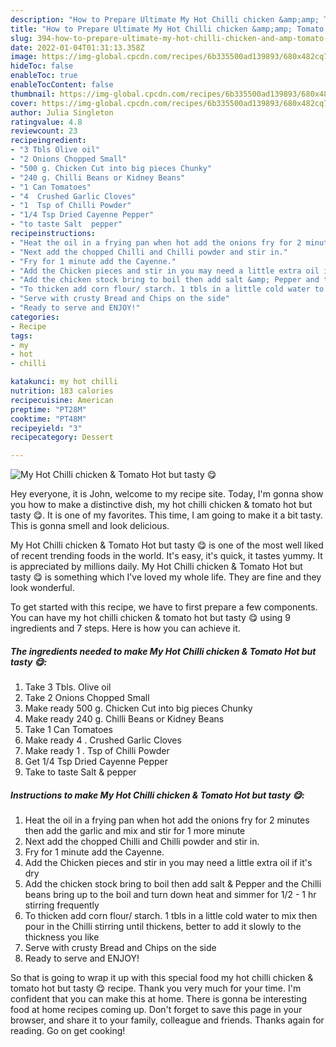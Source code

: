 ```yaml
---
description: "How to Prepare Ultimate My Hot Chilli chicken &amp;amp; Tomato Hot but tasty 😋"
title: "How to Prepare Ultimate My Hot Chilli chicken &amp;amp; Tomato Hot but tasty 😋"
slug: 394-how-to-prepare-ultimate-my-hot-chilli-chicken-and-amp-tomato-hot-but-tasty
date: 2022-01-04T01:31:13.358Z
image: https://img-global.cpcdn.com/recipes/6b335500ad139893/680x482cq70/my-hot-chilli-chicken-tomato-hot-but-tasty-recipe-main-photo.jpg
hideToc: false
enableToc: true
enableTocContent: false
thumbnail: https://img-global.cpcdn.com/recipes/6b335500ad139893/680x482cq70/my-hot-chilli-chicken-tomato-hot-but-tasty-recipe-main-photo.jpg
cover: https://img-global.cpcdn.com/recipes/6b335500ad139893/680x482cq70/my-hot-chilli-chicken-tomato-hot-but-tasty-recipe-main-photo.jpg
author: Julia Singleton
ratingvalue: 4.8
reviewcount: 23
recipeingredient:
- "3 Tbls Olive oil"
- "2 Onions Chopped Small"
- "500 g. Chicken Cut into big pieces Chunky"
- "240 g. Chilli Beans or Kidney Beans"
- "1 Can Tomatoes"
- "4  Crushed Garlic Cloves"
- "1  Tsp of Chilli Powder"
- "1/4 Tsp Dried Cayenne Pepper"
- "to taste Salt  pepper"
recipeinstructions:
- "Heat the oil in a frying pan when hot add the onions fry for 2 minutes then add the garlic and mix and stir for 1 more minute"
- "Next add the chopped Chilli and Chilli powder and stir in."
- "Fry for 1 minute add the Cayenne."
- "Add the Chicken pieces and stir in you may need a little extra oil if it&#39;s dry"
- "Add the chicken stock bring to boil then add salt &amp; Pepper and the Chilli beans bring up to the boil and turn down heat and simmer for 1/2 - 1 hr stirring frequently"
- "To thicken add corn flour/ starch. 1 tbls in a little cold water to mix then pour in the Chilli stirring until thickens, better to add it slowly to the thickness you like"
- "Serve with crusty Bread and Chips on the side"
- "Ready to serve and ENJOY!"
categories:
- Recipe
tags:
- my
- hot
- chilli

katakunci: my hot chilli 
nutrition: 183 calories
recipecuisine: American
preptime: "PT28M"
cooktime: "PT48M"
recipeyield: "3"
recipecategory: Dessert

---
```



![My Hot Chilli chicken &amp; Tomato Hot but tasty 😋](https://img-global.cpcdn.com/recipes/6b335500ad139893/680x482cq70/my-hot-chilli-chicken-tomato-hot-but-tasty-recipe-main-photo.jpg)

Hey everyone, it is John, welcome to my recipe site. Today, I'm gonna show you how to make a distinctive dish, my hot chilli chicken &amp; tomato hot but tasty 😋. It is one of my favorites. This time, I am going to make it a bit tasty. This is gonna smell and look delicious.



My Hot Chilli chicken &amp; Tomato Hot but tasty 😋 is one of the most well liked of recent trending foods in the world. It's easy, it's quick, it tastes yummy. It is appreciated by millions daily. My Hot Chilli chicken &amp; Tomato Hot but tasty 😋 is something which I've loved my whole life. They are fine and they look wonderful.


To get started with this recipe, we have to first prepare a few components. You can have my hot chilli chicken &amp; tomato hot but tasty 😋 using 9 ingredients and 7 steps. Here is how you can achieve it.

<!--inarticleads1-->

##### The ingredients needed to make My Hot Chilli chicken &amp; Tomato Hot but tasty 😋:

1. Take 3 Tbls. Olive oil
1. Take 2 Onions Chopped Small
1. Make ready 500 g. Chicken Cut into big pieces Chunky
1. Make ready 240 g. Chilli Beans or Kidney Beans
1. Take 1 Can Tomatoes
1. Make ready 4 . Crushed Garlic Cloves
1. Make ready 1 . Tsp of Chilli Powder
1. Get 1/4 Tsp Dried Cayenne Pepper
1. Take to taste Salt &amp; pepper




<!--inarticleads2-->

##### Instructions to make My Hot Chilli chicken &amp; Tomato Hot but tasty 😋:

1. Heat the oil in a frying pan when hot add the onions fry for 2 minutes then add the garlic and mix and stir for 1 more minute
1. Next add the chopped Chilli and Chilli powder and stir in.
1. Fry for 1 minute add the Cayenne.
1. Add the Chicken pieces and stir in you may need a little extra oil if it&#39;s dry
1. Add the chicken stock bring to boil then add salt &amp; Pepper and the Chilli beans bring up to the boil and turn down heat and simmer for 1/2 - 1 hr stirring frequently
1. To thicken add corn flour/ starch. 1 tbls in a little cold water to mix then pour in the Chilli stirring until thickens, better to add it slowly to the thickness you like
1. Serve with crusty Bread and Chips on the side
1. Ready to serve and ENJOY!



So that is going to wrap it up with this special food my hot chilli chicken &amp; tomato hot but tasty 😋 recipe. Thank you very much for your time. I'm confident that you can make this at home. There is gonna be interesting food at home recipes coming up. Don't forget to save this page in your browser, and share it to your family, colleague and friends. Thanks again for reading. Go on get cooking!
